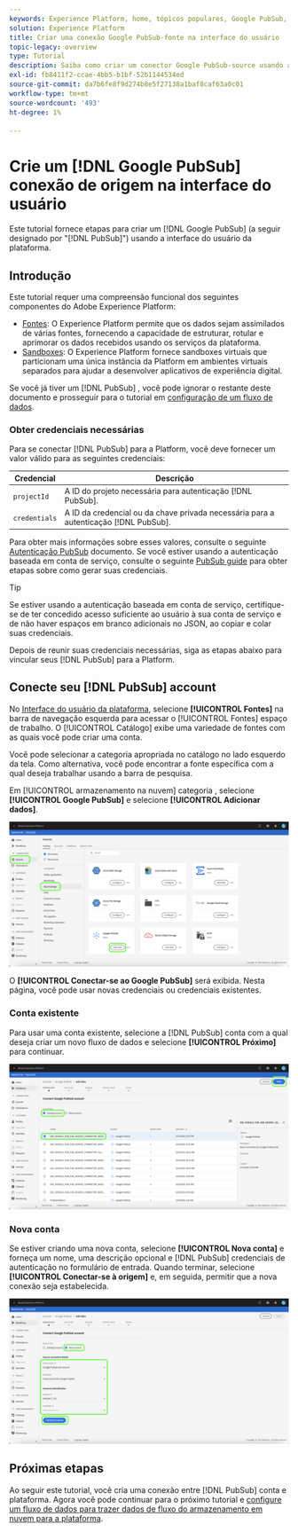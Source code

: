 ```yaml
---
keywords: Experience Platform, home, tópicos populares, Google PubSub, google pubsub
solution: Experience Platform
title: Criar uma conexão Google PubSub-fonte na interface do usuário
topic-legacy: overview
type: Tutorial
description: Saiba como criar um conector Google PubSub-source usando a interface do usuário da plataforma.
exl-id: fb8411f2-ccae-4bb5-b1bf-52b1144534ed
source-git-commit: da7b6fe8f9d274b8e5f27138a1baf8caf63a0c01
workflow-type: tm+mt
source-wordcount: '493'
ht-degree: 1%

---
```


# Crie um [!DNL Google PubSub] conexão de origem na interface do usuário

Este tutorial fornece etapas para criar um [!DNL Google PubSub] (a seguir designado por &quot;[!DNL PubSub]&quot;) usando a interface do usuário da plataforma.

## Introdução

Este tutorial requer uma compreensão funcional dos seguintes componentes do Adobe Experience Platform:

* [Fontes](../../../../home.md): O Experience Platform permite que os dados sejam assimilados de várias fontes, fornecendo a capacidade de estruturar, rotular e aprimorar os dados recebidos usando os serviços da plataforma.
* [Sandboxes](../../../../../sandboxes/home.md): O Experience Platform fornece sandboxes virtuais que particionam uma única instância da Platform em ambientes virtuais separados para ajudar a desenvolver aplicativos de experiência digital.

Se você já tiver um [!DNL PubSub] , você pode ignorar o restante deste documento e prosseguir para o tutorial em [configuração de um fluxo de dados](../../dataflow/batch/cloud-storage.md).

### Obter credenciais necessárias

Para se conectar [!DNL PubSub] para a Platform, você deve fornecer um valor válido para as seguintes credenciais:

| Credencial | Descrição |
| ---------- | ----------- |
| `projectId` | A ID do projeto necessária para autenticação [!DNL PubSub]. |
| `credentials` | A ID da credencial ou da chave privada necessária para a autenticação [!DNL PubSub]. |

Para obter mais informações sobre esses valores, consulte o seguinte [Autenticação PubSub](https://cloud.google.com/pubsub/docs/authentication) documento. Se você estiver usando a autenticação baseada em conta de serviço, consulte o seguinte [PubSub guide](https://cloud.google.com/docs/authentication/production#create_service_account) para obter etapas sobre como gerar suas credenciais.

>[!TIP]
>
>Se estiver usando a autenticação baseada em conta de serviço, certifique-se de ter concedido acesso suficiente ao usuário à sua conta de serviço e de não haver espaços em branco adicionais no JSON, ao copiar e colar suas credenciais.

Depois de reunir suas credenciais necessárias, siga as etapas abaixo para vincular seus [!DNL PubSub] para a Platform.

## Conecte seu [!DNL PubSub] account

No [Interface do usuário da plataforma](https://platform.adobe.com), selecione **[!UICONTROL Fontes]** na barra de navegação esquerda para acessar o [!UICONTROL Fontes] espaço de trabalho. O [!UICONTROL Catálogo] exibe uma variedade de fontes com as quais você pode criar uma conta.

Você pode selecionar a categoria apropriada no catálogo no lado esquerdo da tela. Como alternativa, você pode encontrar a fonte específica com a qual deseja trabalhar usando a barra de pesquisa.

Em [!UICONTROL armazenamento na nuvem] categoria , selecione **[!UICONTROL Google PubSub]** e selecione **[!UICONTROL Adicionar dados]**.

![catálogo](../../../../images/tutorials/create/google-pubsub/catalog.png)

O **[!UICONTROL Conectar-se ao Google PubSub]** será exibida. Nesta página, você pode usar novas credenciais ou credenciais existentes.

### Conta existente

Para usar uma conta existente, selecione a [!DNL PubSub] conta com a qual deseja criar um novo fluxo de dados e selecione **[!UICONTROL Próximo]** para continuar.

![existente](../../../../images/tutorials/create/google-pubsub/existing.png)

### Nova conta

Se estiver criando uma nova conta, selecione **[!UICONTROL Nova conta]** e forneça um nome, uma descrição opcional e [!DNL PubSub] credenciais de autenticação no formulário de entrada. Quando terminar, selecione **[!UICONTROL Conectar-se à origem]** e, em seguida, permitir que a nova conexão seja estabelecida.

![novo](../../../../images/tutorials/create/google-pubsub/new.png)

## Próximas etapas

Ao seguir este tutorial, você cria uma conexão entre [!DNL PubSub] conta e plataforma. Agora você pode continuar para o próximo tutorial e [configure um fluxo de dados para trazer dados de fluxo do armazenamento em nuvem para a plataforma](../../dataflow/streaming/cloud-storage-streaming.md).
